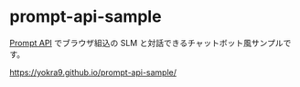 # prompt-api-sample

[Prompt API](https://github.com/webmachinelearning/prompt-api) でブラウザ組込の SLM と対話できるチャットボット風サンプルです。

<https://yokra9.github.io/prompt-api-sample/>
